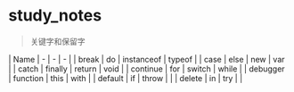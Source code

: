 # study_notes

> 关键字和保留字

| Name | - | - | - |
| break | do | instanceof | typeof |
| case | else | new | var |
| catch | finally | return | void |
| continue | for | switch | while |
| debugger | function | this | with |
| default | if | throw |  |
| delete | in | try |  |
